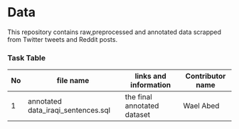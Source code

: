 # Data

This repository contains raw,preprocessed and annotated data scrapped from Twitter tweets and Reddit posts.

### Task Table

| No|  file name | links and information | Contributor name |
|-|-|-|-|
|1|annotated data_iraqi_sentences.sql| the final annotated dataset | Wael Abed|



